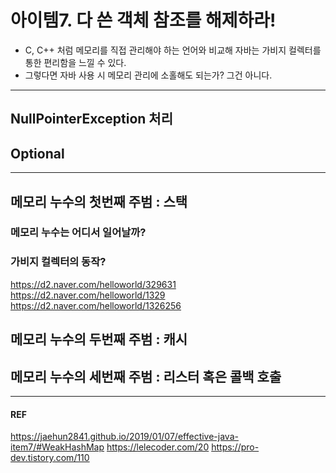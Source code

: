 # 아이템7. 다 쓴 객체 참조를 해제하라!
- C, C++ 처럼 메모리를 직접 관리해야 하는 언어와 비교해 자바는 가비지 컬렉터를 통한 편리함을 느낄 수 있다.
- 그렇다면 자바 사용 시 메모리 관리에 소홀해도 되는가? 그건 아니다.

<hr>

## NullPointerException 처리 
##  Optional

<hr>

## 메모리 누수의 첫번째 주범 : 스택
### 메모리 누수는 어디서 일어날까?

### 가비지 컬렉터의 동작? 
https://d2.naver.com/helloworld/329631
https://d2.naver.com/helloworld/1329
https://d2.naver.com/helloworld/1326256

## 메모리 누수의 두번째 주범 : 캐시


## 메모리 누수의 세번째 주범 : 리스터 혹은 콜백 호출

<hr>

#### REF
https://jaehun2841.github.io/2019/01/07/effective-java-item7/#WeakHashMap
https://lelecoder.com/20
https://pro-dev.tistory.com/110
